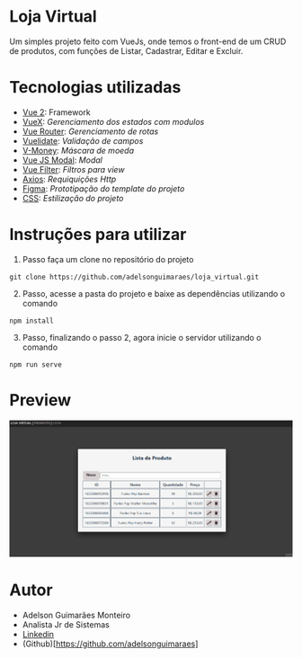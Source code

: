 # Loja Virtual
Um simples projeto feito com VueJs, onde temos o front-end de um CRUD de produtos, com funções de Listar, Cadastrar, Editar e Excluir.


# Tecnologias utilizadas
- [Vue 2](https://vuejs.org/): Framework
- [VueX](https://vuex.vuejs.org/): _Gerenciamento dos estados com modulos_
- [Vue Router](https://router.vuejs.org/): _Gerenciamento de rotas_
- [Vuelidate](https://vuelidate.js.org/): _Validação de campos_
- [V-Money](https://www.npmjs.com/package/v-money): _Máscara de moeda_
- [Vue JS Modal](https://www.npmjs.com/package/vue-js-modal): _Modal_
- [Vue Filter](https://br.vuejs.org/v2/guide/filters.html): _Filtros para view_
- [Axios](https://www.npmjs.com/package/axios): _Requiquições Http_
- [Figma](https://www.figma.com/file/Bc67ls44qqX8WTiLfsqk6f/loja_virtual?node-id=0%3A1): _Prototipação do template do projeto_
- [CSS](https://developer.mozilla.org/pt-BR/docs/Web/CSS): _Estilização do projeto_

# Instruções para utilizar
1. Passo faça um clone no repositório do projeto
```
git clone https://github.com/adelsonguimaraes/loja_virtual.git
```
2. Passo, acesse a pasta do projeto e baixe as dependências utilizando o comando
```
npm install
```
3. Passo, finalizando o passo 2, agora inicie o servidor utilizando o comando
```
npm run serve
```
# Preview
![banner](./src/assets/loja_virtual.gif)

# Autor
- Adelson Guimarães Monteiro
- Analista Jr de Sistemas
- [Linkedin](https://www.linkedin.com/in/adelson-guimaraes-31b31a26/)
- (Github)[https://github.com/adelsonguimaraes]
